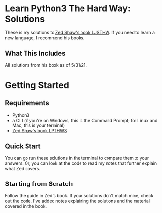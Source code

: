 # Learn Python3 The Hard Way: Solutions

These is my solutions to [Zed Shaw's book LJSTHW](https://learncodethehardway.org/python/). If you need to learn a new language, I recommend his books.

## What This Includes
All solutions from his book as of 5/31/21.

# Getting Started

## Requirements
* Python3
* a CLI (if you're on Windows, this is the Command Prompt; for Linux and Mac, this is your terminal)
* [Zed Shaw's book LPTHW3](https://learncodethehardway.org/python/)

## Quick Start
You can go run these solutions in the terminal to compare them to your answers. Or, you can look at the code to read my notes that further explain what Zed covers.

## Starting from Scratch
Follow the guide in Zed's book. If your solutions don't match mine, check out the code. I've added notes explaining the solutions and the material covered in the book.
